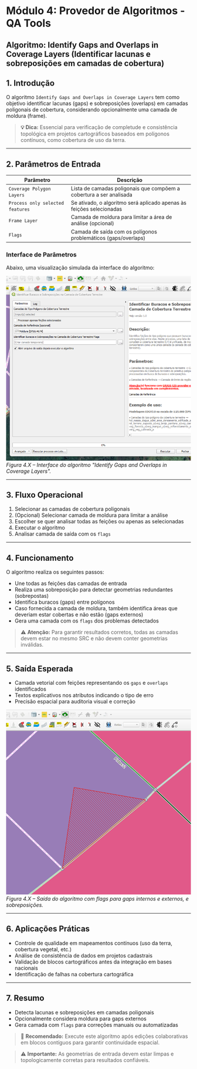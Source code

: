 # Módulo 4: Provedor de Algoritmos - QA Tools

## Algoritmo: Identify Gaps and Overlaps in Coverage Layers (Identificar lacunas e sobreposições em camadas de cobertura)

## 1. Introdução

O algoritmo `Identify Gaps and Overlaps in Coverage Layers` tem como objetivo identificar lacunas (gaps) e sobreposições (overlaps) em camadas poligonais de cobertura, considerando opcionalmente uma camada de moldura (frame).

> **💡 Dica:** Essencial para verificação de completude e consistência topológica em projetos cartográficos baseados em polígonos contínuos, como cobertura de uso da terra.

---

## 2. Parâmetros de Entrada

| Parâmetro                      | Descrição                                                                 |
|-------------------------------|---------------------------------------------------------------------------|
| `Coverage Polygon Layers`     | Lista de camadas poligonais que compõem a cobertura a ser analisada       |
| `Process only selected features` | Se ativado, o algoritmo será aplicado apenas às feições selecionadas     |
| `Frame Layer`                 | Camada de moldura para limitar a área de análise (opcional)              |
| `Flags`                       | Camada de saída com os polígonos problemáticos (gaps/overlaps)           |

### Interface de Parâmetros

Abaixo, uma visualização simulada da interface do algoritmo:

![Interface Identify Gaps and Overlaps](./assets/modulo-04/img-config-gaps-overlaps.png)
*Figura 4.X – Interface do algoritmo "Identify Gaps and Overlaps in Coverage Layers".*

---

## 3. Fluxo Operacional

1. Selecionar as camadas de cobertura poligonais
2. (Opcional) Selecionar camada de moldura para limitar a análise
3. Escolher se quer analisar todas as feições ou apenas as selecionadas
4. Executar o algoritmo
5. Analisar camada de saída com os `flags`

---

## 4. Funcionamento

O algoritmo realiza os seguintes passos:

- Une todas as feições das camadas de entrada
- Realiza uma sobreposição para detectar geometrias redundantes (sobrepostas)
- Identifica buracos (gaps) entre polígonos
- Caso fornecida a camada de moldura, também identifica áreas que deveriam estar cobertas e não estão (gaps externos)
- Gera uma camada com os `flags` dos problemas detectados

> ⚠️ **Atenção:** Para garantir resultados corretos, todas as camadas devem estar no mesmo SRC e não devem conter geometrias inválidas.

---

## 5. Saída Esperada

* Camada vetorial com feições representando os `gaps` e `overlaps` identificados
* Textos explicativos nos atributos indicando o tipo de erro
* Precisão espacial para auditoria visual e correção

![Exemplo de Gaps e Overlaps](./assets/modulo-04/img-result-gaps-overlaps.png)
*Figura 4.X – Saída do algoritmo com flags para gaps internos e externos, e sobreposições.*

---

## 6. Aplicações Práticas

* Controle de qualidade em mapeamentos contínuos (uso da terra, cobertura vegetal, etc.)
* Análise de consistência de dados em projetos cadastrais
* Validação de blocos cartográficos antes da integração em bases nacionais
* Identificação de falhas na cobertura cartográfica

---

## 7. Resumo

* Detecta lacunas e sobreposições em camadas poligonais
* Opcionalmente considera moldura para gaps externos
* Gera camada com `flags` para correções manuais ou automatizadas

> 🔹 **Recomendado:** Execute este algoritmo após edições colaborativas em blocos contíguos para garantir continuidade espacial.

> ⚠️ **Importante:** As geometrias de entrada devem estar limpas e topologicamente corretas para resultados confiáveis.
